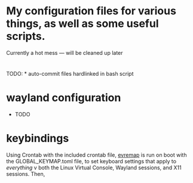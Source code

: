 # My configuration files for various things, as well as some useful scripts.
Currently a hot mess — will be cleaned up later

#
TODO: 
	* auto-commit files hardlinked in bash script


# wayland configuration
* TODO
# keybindings
Using Crontab with the included crontab file, [evremap](https://github.com/wez/evremap) is run on boot with the GLOBAL_KEYMAP.toml file, to set keyboard settings that apply to *everything* v both the Linux Virtual Console, Wayland sessions, and X11 sessions.
Then, 
